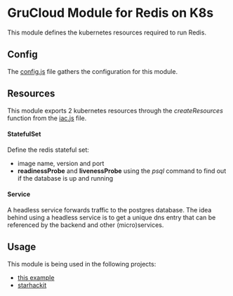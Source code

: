 # GruCloud Module for Redis on K8s

This module defines the kubernetes resources required to run Redis.

## Config

The [config.js](./config.js) file gathers the configuration for this module.

## Resources

This module exports 2 kubernetes resources through the _createResources_ function from the [iac.js](./iac.js) file.

#### StatefulSet

Define the redis stateful set:

- image name, version and port
- **readinessProbe** and **livenessProbe** using the _psql_ command to find out if the database is up and running

#### Service

A headless service forwards traffic to the postgres database. The idea behind using a headless service is to get a unique dns entry that can be referenced by the backend and other (micro)services.

## Usage

This module is being used in the following projects:

- [this example](./example/README.md)
- [starhackit](https://github.com/grucloud/grucloud/tree/main/examples/k8s/starhackit/base)
